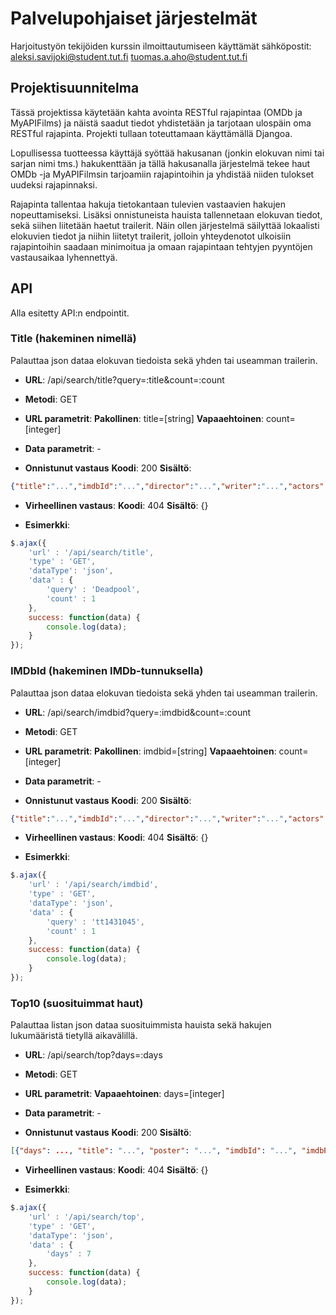 # Palvelupohjaiset järjestelmät
Harjoitustyön tekijöiden kurssin ilmoittautumiseen käyttämät sähköpostit:
aleksi.savijoki@student.tut.fi
tuomas.a.aho@student.tut.fi
## Projektisuunnitelma
Tässä projektissa käytetään kahta avointa RESTful rajapintaa (OMDb ja MyAPIFilms) ja näistä saadut tiedot yhdistetään ja tarjotaan ulospäin oma RESTful rajapinta. Projekti tullaan toteuttamaan käyttämällä Djangoa.

Lopullisessa tuotteessa käyttäjä syöttää hakusanan (jonkin elokuvan nimi tai sarjan nimi tms.) hakukenttään ja tällä hakusanalla järjestelmä tekee haut OMDb -ja MyAPIFilmsin tarjoamiin rajapintoihin ja yhdistää niiden tulokset uudeksi rajapinnaksi.

Rajapinta tallentaa hakuja tietokantaan tulevien vastaavien hakujen nopeuttamiseksi. Lisäksi onnistuneista hauista tallennetaan elokuvan tiedot, sekä siihen liitetään haetut trailerit. Näin ollen järjestelmä säilyttää lokaalisti elokuvien tiedot ja niihin liitetyt trailerit, jolloin yhteydenotot ulkoisiin rajapintoihin saadaan minimoitua ja omaan rajapintaan tehtyjen pyyntöjen vastausaikaa lyhennettyä.

## API

Alla esitetty API:n endpointit.

### Title (hakeminen nimellä)

Palauttaa json dataa elokuvan tiedoista sekä yhden tai useamman trailerin.

* **URL**:
/api/search/title?query=:title&count=:count

* **Metodi**:
GET

* **URL parametrit**:
**Pakollinen**:
title=[string]
**Vapaaehtoinen**:
count=[integer]

* **Data parametrit**:
\-

* **Onnistunut vastaus**
**Koodi**: 200
**Sisältö**: 
```json
{"title":"...","imdbId":"...","director":"...","writer":"...","actors":"...","poster":"...","genre":"...","runtime":"...","released":"...","plot":"...","imdbLink":"...","imdbRating":"...","trailers":[{"embed":"..."}]}
```

* **Virheellinen vastaus**:
**Koodi**: 404
**Sisältö**: {}

* **Esimerkki**:
```javascript
$.ajax({
    'url' : '/api/search/title',
    'type' : 'GET',
    'dataType': 'json',
    'data' : {
        'query' : 'Deadpool',
        'count' : 1
    },
    success: function(data) {
        console.log(data);
    }
});
```

### IMDbId (hakeminen IMDb-tunnuksella)

Palauttaa json dataa elokuvan tiedoista sekä yhden tai useamman trailerin.

* **URL**:
/api/search/imdbid?query=:imdbid&count=:count

* **Metodi**:
GET

* **URL parametrit**:
**Pakollinen**:
imdbid=[string]
**Vapaaehtoinen**:
count=[integer]

* **Data parametrit**:
\-

* **Onnistunut vastaus**
**Koodi**: 200
**Sisältö**: 
```json
{"title":"...","imdbId":"...","director":"...","writer":"...","actors":"...","poster":"...","genre":"...","runtime":"...","released":"...","plot":"...","imdbLink":"...","imdbRating":"...","trailers":[{"embed":"..."}]}
```

* **Virheellinen vastaus**:
**Koodi**: 404
**Sisältö**: {}

* **Esimerkki**:
```javascript
$.ajax({
    'url' : '/api/search/imdbid',
    'type' : 'GET',
    'dataType': 'json',
    'data' : {
        'query' : 'tt1431045',
        'count' : 1
    },
    success: function(data) {
        console.log(data);
    }
});
```

### Top10 (suosituimmat haut)

Palauttaa listan json dataa suosituimmista hauista sekä hakujen lukumääristä tietyllä aikavälillä.

* **URL**:
/api/search/top?days=:days

* **Metodi**:
GET

* **URL parametrit**:
**Vapaaehtoinen**:
days=[integer]

* **Data parametrit**:
\-

* **Onnistunut vastaus**
**Koodi**: 200
**Sisältö**: 
```json
[{"days": ..., "title": "...", "poster": "...", "imdbId": "...", "imdbRating": "...", "searches": ..., "imdbLink": "..."},{...}]
```

* **Virheellinen vastaus**:
**Koodi**: 404
**Sisältö**: {}

* **Esimerkki**:
```javascript
$.ajax({
    'url' : '/api/search/top',
    'type' : 'GET',
    'dataType': 'json',
    'data' : {
        'days' : 7
    },
    success: function(data) {
        console.log(data);
    }
});
```


